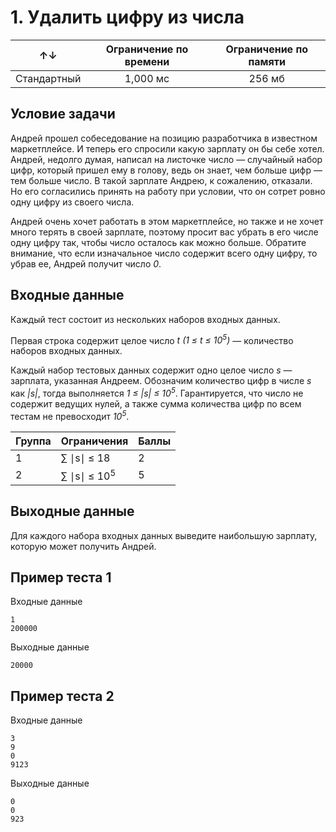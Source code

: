 ﻿# 1. Удалить цифру из числа

| &uarr;&darr; | Ограничение по времени | Ограничение по памяти |
|:------------:|:----------------------:|:---------------------:|
| Стандартный  | 1,000 мс               | 256 мб                |

## Условие задачи
Андрей прошел собеседование на позицию разработчика в известном маркетплейсе. И теперь его спросили какую зарплату он бы себе хотел. Андрей, недолго думая, написал на листочке число — случайный набор цифр, который пришел ему в голову, ведь он знает, чем больше цифр — тем больше число. В такой зарплате Андрею, к сожалению, отказали. Но его согласились принять на работу при условии, что он сотрет ровно одну цифру из своего числа.

Андрей очень хочет работать в этом маркетплейсе, но также и не хочет много терять в своей зарплате, поэтому просит вас убрать в его числе одну цифру так, чтобы число осталось как можно больше. Обратите внимание, что если изначальное число содержит всего одну цифру, то убрав ее, Андрей получит число *0*.

## Входные данные
Каждый тест состоит из нескольких наборов входных данных.

Первая строка содержит целое число *t (1 ≤ t ≤ 10<sup>5</sup>)* — количество наборов входных данных.

Каждый набор тестовых данных содержит одно целое число *s* — зарплата, указанная Андреем. Обозначим количество цифр в числе *s* как *|s|*, тогда выполняется *1 ≤ |s| ≤ 10<sup>5</sup>*. Гарантируется, что число не содержит ведущих нулей, а также сумма количества цифр по всем тестам не превосходит *10<sup>5</sup>*.

| Группа | Ограничения                        | Баллы |
|--------|------------------------------------|-------|
| 1      | &sum; &mid;s&mid; ≤ 18             | 2     |
| 2      | &sum; &mid;s&mid; ≤ 10<sup>5</sup> | 5     |

## Выходные данные
Для каждого набора входных данных выведите наибольшую зарплату, которую может получить Андрей.

## Пример теста 1
Входные данные
```
1
200000
```

Выходные данные
```
20000
```

## Пример теста 2
Входные данные
```
3
9
0
9123
```

Выходные данные
```
0
0
923
```